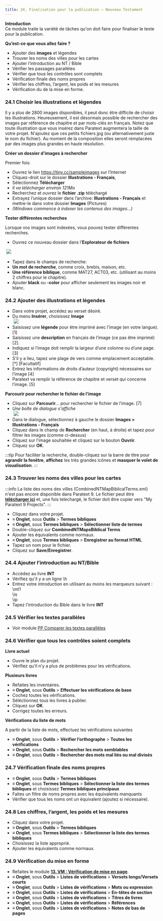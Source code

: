 ```yaml
---
title: 24. Finalisation pour la publication – Nouveau Testament
---
```


**​Introduction**  
Ce module traite la variété de tâches qu'on doit faire pour finaliser le texte pour la publication.

**Qu’est-ce que vous allez faire ?**  
-   Ajouter des **images** et légendes
-   Trouver les noms des villes pour les cartes
-   Ajouter l’introduction au NT / Bible
-   Vérifier les passages parallèles
-   Vérifier que tous les contrôles sont complets
-   Vérification finale des noms propres
-   Vérifier les chiffres, l’argent, les poids et les mesures
-   Vérification du de la mise en forme.

### 24.1 Choisir les illustrations et légendes

Il y a plus de 2800 images disponibles, il peut donc être difficile de choisir les illustrations. Heureusement, il est désormais possible de rechercher des images par référence de chapitre et par mots-clés en français. Notez que toute illustration que vous insérez dans Paratext augmentera la taille de votre projet. N'ajoutez que ces petits fichiers jpg (ou alternativement juste le nom du fichier). Au moment de la composition elles seront remplacées par des images plus grandes en haute résolution.

**Créer un dossier d'images à rechercher**

Premier fois:

-   Ouvrez le lien https://tiny.cc/sampleimages sur l’Internet
-   Cliquez-droit sur le dossier **Illustrations - Français**,
-   Sélectionnez **Télécharger**  
   -    *Il va télécharger environ 121Mo*
-   Recherchez et ouvrez le **fichier .zip** téléchargé
-   Extrayez l’unique dossier dans l’archive: **Illustrations - Français** et mettre-le dans votre dossier **Images** (PIctures)  
   -    *(Windows commence à indexer les contenus des images…)*

**Tester différentes recherches**

Lorsque vos images sont indexées, vous pouvez tester différentes recherches.

-   Ouvrez ce nouveau dossier dans l’**Explorateur de fichiers**

    ![](../media/8dca24a8d36d8960c4e0a54ddb5ea755.png)

-   Tapez dans le champs de recherche:
-  **Un mot de recherche**, comme croix, brebis, maison, etc.
-  **Une référence biblique**, comme MAT27, ACT03, etc. (utilisant au moins 2 chiffres pour le chapitre).
-   Ajouter **black** ou **-color** pour afficher seulement les images noir et blanc.

### 24.2 Ajouter des illustrations et légendes

-   Dans votre projet, accédez au verset désiré.
-   Du menu **Insérer**, choisissez **Image**  
    ![](../media/3102d4949b4968ef439a1676090bd832.png)  
-   Saisissez une **légende** pour être imprimé avec l’image (en votre langue).[1]
-   Saisissez une **description** en français de l’image (ce pas être imprimé) [2].
-   Indiquez si l’image doit remplir la largeur d’une colonne ou d’une page. [3]
-   S'il y a lieu, tapez une plage de vers comme emplacement acceptable. [\*] [Facultatif]
-   Entrez les informations de droits d’auteur (copyright) nécessaires sur l’image [4]
-   Paratext va remplir la référence de chapitre et verset qui concerne l’image. [5]

**Parcourir pour rechercher le fichier de l'image**

-   Cliquez sur **Parcourir**… pour rechercher le fichier de l’image. [7]  
   -    *Une boîte de dialogue s'affiche*  
    ![](../media/007416d672d4724d28176d23b4f32e04.png)  
-   Dans le dialogue, sélectionnez à gauche le dossier **Images \> Illustrations - Français**
-   Cliquez dans le champ de **Rechercher** (en haut, à droite) et tapez pour filtrer les images (comme ci-dessus)
-   Cliquez sur l’image souhaitée et cliquez sur le bouton **Ouvrir**.
-   Cliquez sur **OK**.

:::tip
Pour faciliter la recherche, double-cliquez sur la barre de titre pour **agrandir la fenêtre**, **affichez** les très grandes icônes et **masquer le volet de visualisation**.
:::
### 24.3 Trouver les noms des villes pour les cartes

:::info
La liste des noms des villes (CombinedNTMapBiblicalTerms.xml) n'est pas encore disponible dans Paratext 9. Le fichier peut être [**télécharger ici**](../../../assets/CombinedNTMapBiblicalTerms.xml) et, une fois telechargé, le fichier doit être copier vers "My Paratext 9 Projects".
:::

-   Cliquez dans votre projet.
-  **≡ Onglet**, sous **Outils** \> **Termes bibliques**
-  **≡ Onglet**, sous **Termes bibliques** \> **Sélectionner liste de termes**
-   Double-cliquez sur **CombinedNTMapsBiblical Terms**
-   Ajouter les équivalents comme normaux.
-  **≡ Onglet**, sous **Termes bibliques** \> **Enregistrer au format HTML**
-   Tapez un nom pour le fichier.
-   Cliquez sur **Save/Enregistrer**.

### 24.4 Ajouter l’introduction au NT/Bible

-   Accèdez au livre **INT**
-   Vérifiez qu'il y a un ligne \\h
-   Entrez votre introduction en utilisant au moins les marqueurs suivant :  
    \\mt1  
    \\is  
    \\ip  
-   Tapez l’introduction du Bible dans le livre **INT**

### 24.5 Vérifier les textes parallèles

-   Voir module [PP Comparer les textes parallèles](./23.PP.md)

### 24.6 Vérifier que tous les contrôles soient complets

**Livre actuel**

-   Ouvre le plan du projet.
-   Vérifiez qu’il n’y a plus de problèmes pour les vérifications.

**Plusieurs livres**

-   Refaites les inventaires.
-  **≡ Onglet**, sous **Outils** \> **Effectuer les vérifications de base**
-   Cochez toutes les vérifications.
-   Séléctionnez tous les livres à publier.
-   Cliquez sur **OK**.
-   Corrigez toutes les erreurs.

**Vérifications du liste de mots**

A partir de la liste de mots, effectuez les vérifications suivantes

-  **≡ Onglet**, sous **Outils** \> **Vérifier l’orthographe** \> **Toutes les vérifications**
-  **≡ Onglet**, sous **Outils** \> **Rechercher les mots semblables**
-  **≡ Onglet**, sous **Outils** \> **Rechercher des mots mal liés ou mal divisés**

### 24.7 Vérification finale des noms propres

-  **≡ Onglet**, sous **Outils** \> **Termes bibliques**
-  **≡ Onglet**, sous **Termes bibliques** \> **Sélectionner la liste des termes bibliques** et choisissez **Termes bibliques principaux**
-   Faites un filtre de noms propres avec les équivalents manquants
-   Vérifier que tous les noms ont un équivalent (ajoutez si nécessaire).

### 24.8 Les chiffres, l’argent, les poids et les mesures

-   Cliquez dans votre projet.
-  **≡ Onglet**, sous **Outils** \> **Termes bibliques**
-  **≡ Onglet**, sous **Termes bibliques** \> **Sélectionner la liste des termes bibliques**
-   Choisissez la liste approprié.
-   Ajouter les équivalents comme normaux.

### 24.9 Vérification du mise en forme

-   Refaites le module [**13. VM : Vérification de mise en page**](././../03-Stage-2/13.FC.md).
-  **≡ Onglet**, sous **Outils** \> **Listes de vérifications** \> **Versets longs/Versets courts**
-  **≡ Onglet**, sous **Outils** \> **Listes de vérifications** \> **Mots ou expression**
-  **≡ Onglet**, sous **Outils** \> **Listes de vérifications** \> **En-têtes de section**
-  **≡ Onglet**, sous **Outils** \> **Listes de vérifications** \> **Titres de livres**
-  **≡ Onglet**, sous **Outils** \> **Listes de vérifications** \> **Références**
-  **≡ Onglet**, sous **Outils** \> **Listes de vérifications** \> **Notes de bas de pages**
